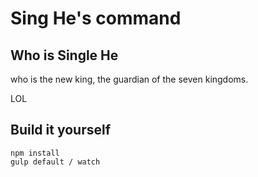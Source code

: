 # Sing He's command

## Who is Single He
who is the new king, the guardian of the seven kingdoms.

LOL

## Build it yourself

```
npm install
gulp default / watch
```
